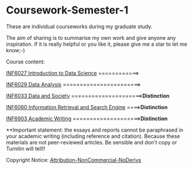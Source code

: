 # Coursework-Semester-1

These are individual courseworks during my graduate study. 

The aim of sharing is to summarise my own work and give anyone any inspiration. If it is really helpful or you like it, please give me a star to let me know;-)

Course  content:

[INF6027 Introduction to Data Science](https://github.com/H-Z-Kevin/Coursework-Semester-1/blob/master/Coursework-Final-Version/Introduction_to_Data_Science.pdf) ============>

[INF6029 Data Analysis](https://github.com/H-Z-Kevin/Coursework-Semester-1/issues/4)         =======================>

[INF6033 Data and Society](https://github.com/H-Z-Kevin/Coursework-Semester-1/issues/1)       =====================>**Distinction**

[INF6060 Information Retrieval and Search Engine](https://github.com/H-Z-Kevin/Coursework-Semester-1/issues/2) ====>**Distinction**

[INF6903 Academic Writing](https://github.com/H-Z-Kevin/Coursework-Semester-1/issues/3)      ====================>**Distinction**

**Important statement: the essays and reports cannot be paraphrased in your academic writing (including reference and citation). Because these materials are not peer-reviewed articles. Be sensible and don't copy or Turnitin will tell!!

Copyright Notice: [Attribution-NonCommercial-NoDerivs](https://creativecommons.org/licenses/by-nc-nd/3.0/deed.en)

